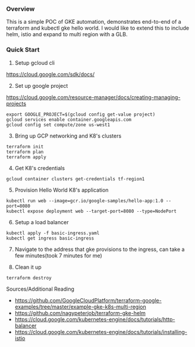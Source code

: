 ### Overview
This is a simple POC of GKE automation, demonstrates end-to-end of a terraform and kubectl gke hello world. I would like to extend this to include helm, istio and expand to multi region with a GLB.

### Quick Start
1. Setup gcloud cli

https://cloud.google.com/sdk/docs/

2. Set up google project

https://cloud.google.com/resource-manager/docs/creating-managing-projects
```
export GOOGLE_PROJECT=$(gcloud config get-value project)
gcloud services enable container.googleapis.com
gcloud config set compute/zone us-west1
```

3. Bring up GCP networking and K8's clusters
```
terraform init
terraform plan
terraform apply
```

4. Get K8's credentials
```
gcloud container clusters get-credentials tf-region1
```

5. Provision Hello World K8's application
```
kubectl run web --image=gcr.io/google-samples/hello-app:1.0 --port=8080
kubectl expose deployment web --target-port=8080 --type=NodePort
```

6. Setup a load balancer
```
kubectl apply -f basic-ingress.yaml
kubectl get ingress basic-ingress
```

7. Navigate to the address that gke provisions to the ingress, can take a few minutes(took 7 minutes for me)

8. Clean it up
```
terraform destroy
```

Sources/Additional Reading
* https://github.com/GoogleCloudPlatform/terraform-google-examples/tree/master/example-gke-k8s-multi-region
* https://github.com/nagypeterjob/terraform-gke-helm
* https://cloud.google.com/kubernetes-engine/docs/tutorials/http-balancer
* https://cloud.google.com/kubernetes-engine/docs/tutorials/installing-istio
